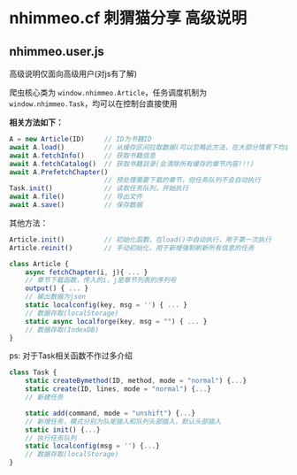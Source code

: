 # **nhimmeo.cf 刺猬猫分享 高级说明**

## nhimmeo.user.js

高级说明仅面向高级用户(对js有了解)

爬虫核心类为    `window.nhimmeo.Article`，任务调度机制为    `window.nhimmeo.Task`，均可以在控制台直接使用

**相关方法如下：**

```js
A = new Article(ID)     // ID为书籍ID
await A.load()          // 从缓存区间拉取数据(可以忽略此方法，在大部分情景下均会检查是否load)
await A.fetchInfo()     // 获取书籍信息
await A.fetchCatalog()  // 获取书籍目录(会清除所有缓存的章节内容!!!)
await A.PrefetchChapter()
                        // 预处理需要下载的章节，但任务队列不会自动执行
Task.init()             // 读取任务队列，开始执行
await A.file()          // 导出文件
await A.save()          // 保存数据
```

其他方法：

```js
Article.init()          // 初始化函数，在load()中自动执行，用于第一次执行
Article.reinit()        // 手动初始化，用于新增强制刷新所有信息的任务
```

```js
class Article {
    async fetchChapter(i, j){ ... }
    // 章节下载函数，传入的i，j是章节列表的序列号
    output() { ... }
    // 输出数据为json
    static localconfig(key, msg = '') { ... }
    // 数据存取(localStorage)
    static async localforge(key, msg = "") { ... }
    // 数据存取(IndexDB)
}
```

ps: 对于Task相关函数不作过多介绍

```js
class Task {
    static createBymethod(ID, method, mode = "normal") {...}
    static create(ID, lines, mode = "normal") {...}
    // 新建任务

    static add(command, mode = "unshift") {...}
    // 新增任务，模式分别为队尾插入和队列头部插入，默认头部插入
    static init() {...}
    // 执行任务队列
    static localconfig(msg = '') {...}
    // 数据存取(localStorage)
}
```